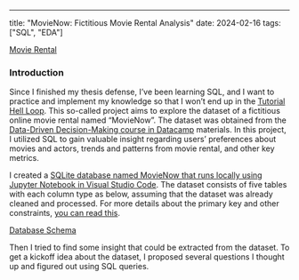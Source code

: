 ---
title: "MovieNow: Fictitious Movie Rental Analysis"
date: 2024-02-16
tags: ["SQL", "EDA"]

[Movie Rental][def]  

[def]: thumb-MovieNow.jpg "Photo by [Sean Benesh](https://unsplash.com/@seanbenesh?utm_content=creditCopyText&utm_medium=referral&utm_source=unsplash) on [Unsplash](https://unsplash.com/photos/grayscale-photo-of-books-on-shelves-6Nbo9Pn0yJA?utm_content=creditCopyText&utm_medium=referral&utm_source=unsplash)"

### Introduction

Since I finished my thesis defense, I’ve been learning SQL, and I want to practice and implement my knowledge so that I won’t end up in the [Tutorial Hell Loop](https://www.urbandictionary.com/define.php?term=Tutorial+Hell). This so-called project aims to explore the dataset of a fictitious online movie rental named “MovieNow”. The dataset was obtained from the [Data-Driven Decision-Making course in Datacamp](https://app.datacamp.com/learn/courses/data-driven-decision-making-in-sql) materials. In this project, I utilized SQL to gain valuable insight regarding users’ preferences about movies and actors, trends and patterns from movie rental, and other key metrics.

I created a [SQLite database named MovieNow that runs locally using Jupyter Notebook in Visual Studio Code](https://medium.com/@mutiaraa/learned-to-use-sqlite-5576b1c77ed7). The dataset consists of five tables with each column type as below, assuming that the dataset was already cleaned and processed. For more details about the primary key and other constraints, [you can read this](https://github.com/alyamutiara/DataLearning-Roadmap/blob/main/Project/SQL%20-%20Online%20Rental%20Movies/MovieNow-sqlite.sql).

[Database Schema](database-schema.webp "The database schema")

Then I tried to find some insight that could be extracted from the dataset. To get a kickoff idea about the dataset, I proposed several questions I thought up and figured out using SQL queries.